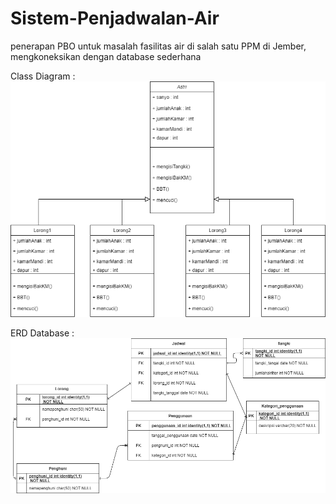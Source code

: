 # Sistem-Penjadwalan-Air
penerapan PBO untuk masalah fasilitas air di salah satu PPM di Jember, mengkoneksikan dengan database sederhana

Class Diagram :
<img src="class diagram.png">

ERD Database :
<img src="ERD.png">
